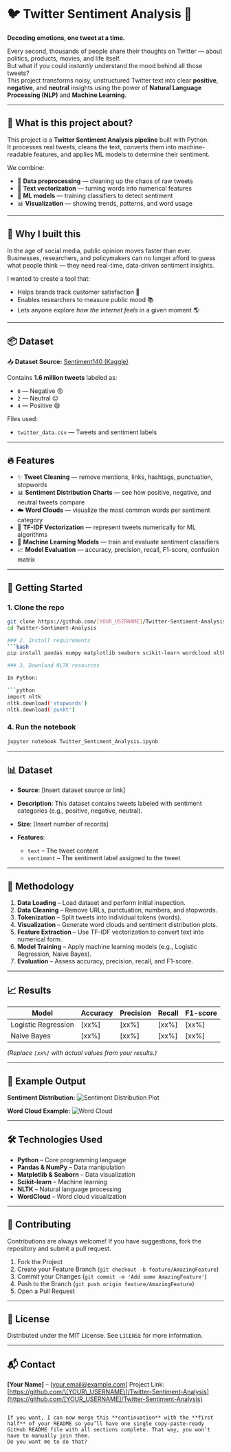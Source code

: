 # 🐦 Twitter Sentiment Analysis 💬
**Decoding emotions, one tweet at a time.**

Every second, thousands of people share their thoughts on Twitter — about politics, products, movies, and life itself.  
But what if you could *instantly* understand the mood behind all those tweets?  
This project transforms noisy, unstructured Twitter text into clear **positive**, **negative**, and **neutral** insights using the power of **Natural Language Processing (NLP)** and **Machine Learning**.

---

## 📖 What is this project about?

This project is a **Twitter Sentiment Analysis pipeline** built with Python.  
It processes real tweets, cleans the text, converts them into machine-readable features, and applies ML models to determine their sentiment.

We combine:
- 🧹 **Data preprocessing** — cleaning up the chaos of raw tweets  
- 🧠 **Text vectorization** — turning words into numerical features  
- 🤖 **ML models** — training classifiers to detect sentiment  
- 📊 **Visualization** — showing trends, patterns, and word usage  

---

## 🧠 Why I built this

In the age of social media, public opinion moves faster than ever.  
Businesses, researchers, and policymakers can no longer afford to guess what people think — they need real-time, data-driven sentiment insights.

I wanted to create a tool that:
- Helps brands track customer satisfaction 💼  
- Enables researchers to measure public mood 📚  
- Lets anyone explore *how the internet feels* in a given moment 🌎  

---

## 📦 Dataset

📥 **Dataset Source:** [Sentiment140 (Kaggle)](https://www.kaggle.com/datasets/kazanova/sentiment140)

Contains **1.6 million tweets** labeled as:
- `0` — Negative 😡  
- `2` — Neutral 😐  
- `4` — Positive 😄  

Files used:
- `twitter_data.csv` — Tweets and sentiment labels  

---

## 🔥 Features

- ✨ **Tweet Cleaning** — remove mentions, links, hashtags, punctuation, stopwords  
- 📊 **Sentiment Distribution Charts** — see how positive, negative, and neutral tweets compare  
- ☁️ **Word Clouds** — visualize the most common words per sentiment category  
- 🧩 **TF-IDF Vectorization** — represent tweets numerically for ML algorithms  
- 🤖 **Machine Learning Models** — train and evaluate sentiment classifiers  
- 📈 **Model Evaluation** — accuracy, precision, recall, F1-score, confusion matrix  

---

## 🚀 Getting Started

### 1. Clone the repo
```bash
git clone https://github.com/[YOUR_USERNAME]/Twitter-Sentiment-Analysis.git
cd Twitter-Sentiment-Analysis

### 2. Install requirements
```bash
pip install pandas numpy matplotlib seaborn scikit-learn wordcloud nltk

### 3. Download NLTK resources

In Python:

```python
import nltk
nltk.download('stopwords')
nltk.download('punkt')
```

### 4. Run the notebook

```bash
jupyter notebook Twitter_Sentiment_Analysis.ipynb
```

---

## 📊 Dataset

* **Source**: \[Insert dataset source or link]
* **Description**: This dataset contains tweets labeled with sentiment categories (e.g., positive, negative, neutral).
* **Size**: \[Insert number of records]
* **Features**:

  * `text` – The tweet content
  * `sentiment` – The sentiment label assigned to the tweet

---

## 🧠 Methodology

1. **Data Loading** – Load dataset and perform initial inspection.
2. **Data Cleaning** – Remove URLs, punctuation, numbers, and stopwords.
3. **Tokenization** – Split tweets into individual tokens (words).
4. **Visualization** – Generate word clouds and sentiment distribution plots.
5. **Feature Extraction** – Use TF-IDF vectorization to convert text into numerical form.
6. **Model Training** – Apply machine learning models (e.g., Logistic Regression, Naive Bayes).
7. **Evaluation** – Assess accuracy, precision, recall, and F1-score.

---

## 📈 Results

| Model               | Accuracy | Precision | Recall | F1-score |
| ------------------- | -------- | --------- | ------ | -------- |
| Logistic Regression | \[xx%]   | \[xx%]    | \[xx%] | \[xx%]   |
| Naive Bayes         | \[xx%]   | \[xx%]    | \[xx%] | \[xx%]   |

*(Replace `[xx%]` with actual values from your results.)*

---

## 📌 Example Output

**Sentiment Distribution:**
![Sentiment Distribution Plot](images/sentiment_distribution.png)

**Word Cloud Example:**
![Word Cloud](images/wordcloud.png)

---

## 🛠 Technologies Used

* **Python** – Core programming language
* **Pandas & NumPy** – Data manipulation
* **Matplotlib & Seaborn** – Data visualization
* **Scikit-learn** – Machine learning
* **NLTK** – Natural language processing
* **WordCloud** – Word cloud visualization

---

## 🤝 Contributing

Contributions are always welcome!
If you have suggestions, fork the repository and submit a pull request.

1. Fork the Project
2. Create your Feature Branch (`git checkout -b feature/AmazingFeature`)
3. Commit your Changes (`git commit -m 'Add some AmazingFeature'`)
4. Push to the Branch (`git push origin feature/AmazingFeature`)
5. Open a Pull Request

---

## 📜 License

Distributed under the MIT License. See `LICENSE` for more information.

---

## 📬 Contact

**\[Your Name]** – \[[your.email@example.com](mailto:your.email@example.com)]
Project Link: [https://github.com/\[YOUR\_USERNAME\]/Twitter-Sentiment-Analysis](https://github.com/[YOUR_USERNAME]/Twitter-Sentiment-Analysis)

```

If you want, I can now merge this **continuation** with the **first half** of your README so you’ll have one single copy-paste-ready GitHub README file with all sections complete. That way, you won’t have to manually join them.  
Do you want me to do that?
```
